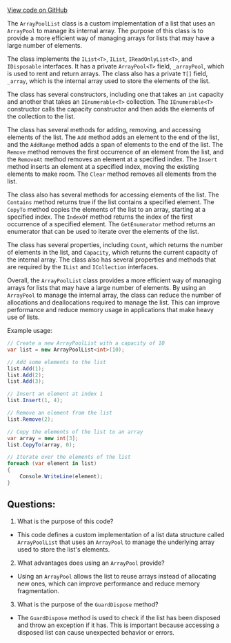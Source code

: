 [View code on GitHub](https://github.com/NethermindEth/nethermind/src/Nethermind/Nethermind.Core/Collections/ArrayPoolList.cs)

The `ArrayPoolList` class is a custom implementation of a list that uses an `ArrayPool` to manage its internal array. The purpose of this class is to provide a more efficient way of managing arrays for lists that may have a large number of elements. 

The class implements the `IList<T>`, `IList`, `IReadOnlyList<T>`, and `IDisposable` interfaces. It has a private `ArrayPool<T>` field, `_arrayPool`, which is used to rent and return arrays. The class also has a private `T[]` field, `_array`, which is the internal array used to store the elements of the list. 

The class has several constructors, including one that takes an `int` capacity and another that takes an `IEnumerable<T>` collection. The `IEnumerable<T>` constructor calls the capacity constructor and then adds the elements of the collection to the list. 

The class has several methods for adding, removing, and accessing elements of the list. The `Add` method adds an element to the end of the list, and the `AddRange` method adds a span of elements to the end of the list. The `Remove` method removes the first occurrence of an element from the list, and the `RemoveAt` method removes an element at a specified index. The `Insert` method inserts an element at a specified index, moving the existing elements to make room. The `Clear` method removes all elements from the list. 

The class also has several methods for accessing elements of the list. The `Contains` method returns true if the list contains a specified element. The `CopyTo` method copies the elements of the list to an array, starting at a specified index. The `IndexOf` method returns the index of the first occurrence of a specified element. The `GetEnumerator` method returns an enumerator that can be used to iterate over the elements of the list. 

The class has several properties, including `Count`, which returns the number of elements in the list, and `Capacity`, which returns the current capacity of the internal array. The class also has several properties and methods that are required by the `IList` and `ICollection` interfaces. 

Overall, the `ArrayPoolList` class provides a more efficient way of managing arrays for lists that may have a large number of elements. By using an `ArrayPool` to manage the internal array, the class can reduce the number of allocations and deallocations required to manage the list. This can improve performance and reduce memory usage in applications that make heavy use of lists. 

Example usage:

```csharp
// Create a new ArrayPoolList with a capacity of 10
var list = new ArrayPoolList<int>(10);

// Add some elements to the list
list.Add(1);
list.Add(2);
list.Add(3);

// Insert an element at index 1
list.Insert(1, 4);

// Remove an element from the list
list.Remove(2);

// Copy the elements of the list to an array
var array = new int[3];
list.CopyTo(array, 0);

// Iterate over the elements of the list
foreach (var element in list)
{
    Console.WriteLine(element);
}
```
## Questions: 
 1. What is the purpose of this code?
- This code defines a custom implementation of a list data structure called `ArrayPoolList` that uses an `ArrayPool` to manage the underlying array used to store the list's elements.

2. What advantages does using an `ArrayPool` provide?
- Using an `ArrayPool` allows the list to reuse arrays instead of allocating new ones, which can improve performance and reduce memory fragmentation.

3. What is the purpose of the `GuardDispose` method?
- The `GuardDispose` method is used to check if the list has been disposed and throw an exception if it has. This is important because accessing a disposed list can cause unexpected behavior or errors.